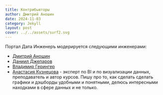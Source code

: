 ```yaml
---
title: Контрибьюторы
author: Дмитрий Аношин
date: 2024-11-03
category: Jekyll
layout: post
cover: ../../assets/surf2.svg
---
```


Портал Дата Инженеръ модерируется следующими инженерами:

- [Дмитрий Аношин](https://www.linkedin.com/in/dmitryanoshin/)
- [Даниил Джепаров](https://t.me/daniildzheparov)
- [Владимир Герингер](https://t.me/geringervv)
- [Анастасия Кузнецова](https://www.linkedin.com/in/nastengraph/) - эксперт по BI и по визуализации данных, преподаватель и автор курсов. Пишу про то, как сделать сделать графики и дэшборды удобными и понятными, делюсь интересными находками в сфере данных и не только. 
